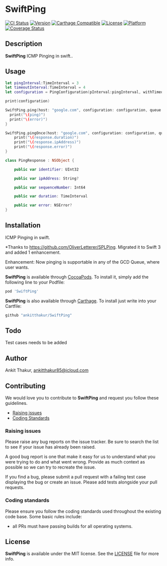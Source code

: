 # SwiftPing

[![CI Status](http://img.shields.io/travis/ankitthakur85/SwiftPing.svg?style=flat)](https://travis-ci.org/ankitthakur85/SwiftPing)
[![Version](https://img.shields.io/cocoapods/v/SwiftPing.svg?style=flat)](http://cocoadocs.org/docsets/SwiftPing)
[![Carthage Compatible](https://img.shields.io/badge/Carthage-compatible-4BC51D.svg?style=flat)](https://github.com/Carthage/Carthage)
[![License](https://img.shields.io/cocoapods/l/SwiftPing.svg?style=flat)](http://cocoadocs.org/docsets/SwiftPing)
[![Platform](https://img.shields.io/cocoapods/p/SwiftPing.svg?style=flat)](http://cocoadocs.org/docsets/SwiftPing)
[![Coverage Status](https://coveralls.io/repos/realm/SwiftCov/badge.svg)](https://codecov.io/github/ankitthakur/SwiftPing)

## Description

**SwiftPing** ICMP Pinging in swift..

## Usage

```swift
let pingInterval:TimeInterval = 3
let timeoutInterval:TimeInterval = 4
let configuration = PingConfiguration(pInterval:pingInterval, withTimeout:  timeoutInterval)

print(configuration)

SwiftPing.ping(host: "google.com", configuration: configuration, queue: DispatchQueue.main) { (ping, error) in
  print("\(ping)")
  print("\(error)")
}

SwiftPing.pingOnce(host: "google.com", configuration: configuration, queue: DispatchQueue.global()) { (response: PingResponse) in
    print("\(response.duration)")
    print("\(response.ipAddress)")
    print("\(response.error)")
}

class PingResponse : NSObject {

    public var identifier: UInt32

    public var ipAddress: String?

    public var sequenceNumber: Int64

    public var duration: TimeInterval

    public var error: NSError?
}
```

## Installation

ICMP Pinging in swift.

*Thanks to https://github.com/OliverLetterer/SPLPing. Migrated it to Swift 3 and added 1 enhancement.

Enhancement: Now pinging is supportable in any of the GCD Queue, where user wants.

**SwiftPing** is available through [CocoaPods](http://cocoapods.org). To install
it, simply add the following line to your Podfile:

```ruby
pod 'SwiftPing'
```

**SwiftPing** is also available through [Carthage](https://github.com/Carthage/Carthage).
To install just write into your Cartfile:

```ruby
github "ankitthakur/SwiftPing"
```

## Todo

Test cases needs to be added


## Author

Ankit Thakur, ankitthakur85@icloud.com

## Contributing

We would love you to contribute to **SwiftPing** and request you follow these guidelines.

 - [Raising issues](#raising-issues)
 - [Coding Standards](#coding-standards)


### Raising issues

Please raise any bug reports on the issue tracker. Be sure to
search the list to see if your issue has already been raised.

A good bug report is one that make it easy for us to understand what you were
trying to do and what went wrong. Provide as much context as possible so we can try to recreate the issue.

If you find a bug, please submit a pull request with a failing test case displaying the bug or create an issue. Please add tests alongside your pull requests.

### Coding standards

Please ensure you follow the coding standards used throughout the existing
code base. Some basic rules include:
 - all PRs must have passing builds for all operating systems.

## License

**SwiftPing** is available under the MIT license. See the [LICENSE](https://github.com/ankitthakur85/SwiftPing/blob/master/LICENSE.md) file for more info.
